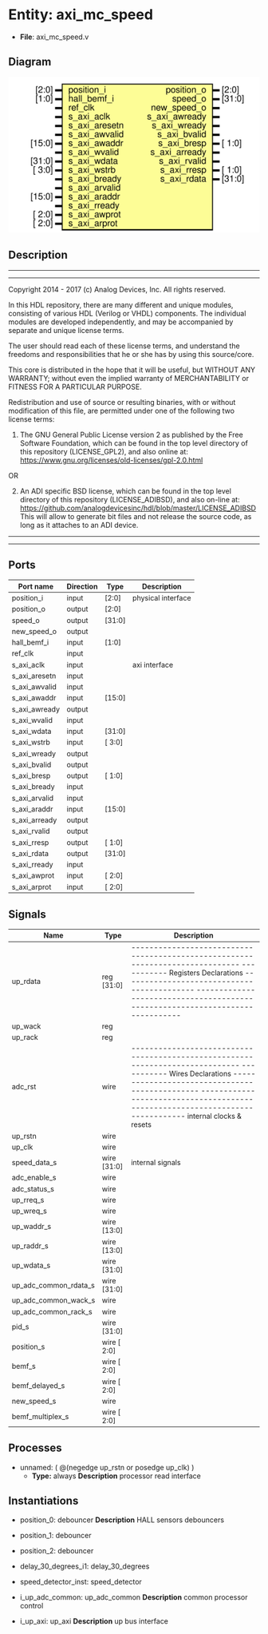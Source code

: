# Entity: axi_mc_speed

- **File**: axi_mc_speed.v
## Diagram

![Diagram](axi_mc_speed.svg "Diagram")
## Description

 ***************************************************************************
 ***************************************************************************
 Copyright 2014 - 2017 (c) Analog Devices, Inc. All rights reserved.

 In this HDL repository, there are many different and unique modules, consisting
 of various HDL (Verilog or VHDL) components. The individual modules are
 developed independently, and may be accompanied by separate and unique license
 terms.

 The user should read each of these license terms, and understand the
 freedoms and responsibilities that he or she has by using this source/core.

 This core is distributed in the hope that it will be useful, but WITHOUT ANY
 WARRANTY; without even the implied warranty of MERCHANTABILITY or FITNESS FOR
 A PARTICULAR PURPOSE.

 Redistribution and use of source or resulting binaries, with or without modification
 of this file, are permitted under one of the following two license terms:

   1. The GNU General Public License version 2 as published by the
      Free Software Foundation, which can be found in the top level directory
      of this repository (LICENSE_GPL2), and also online at:
      <https://www.gnu.org/licenses/old-licenses/gpl-2.0.html>

 OR

   2. An ADI specific BSD license, which can be found in the top level directory
      of this repository (LICENSE_ADIBSD), and also on-line at:
      https://github.com/analogdevicesinc/hdl/blob/master/LICENSE_ADIBSD
      This will allow to generate bit files and not release the source code,
      as long as it attaches to an ADI device.

 ***************************************************************************
 ***************************************************************************

## Ports

| Port name     | Direction | Type   | Description         |
| ------------- | --------- | ------ | ------------------- |
| position_i    | input     | [2:0]  |  physical interface |
| position_o    | output    | [2:0]  |                     |
| speed_o       | output    | [31:0] |                     |
| new_speed_o   | output    |        |                     |
| hall_bemf_i   | input     | [1:0]  |                     |
| ref_clk       | input     |        |                     |
| s_axi_aclk    | input     |        |  axi interface      |
| s_axi_aresetn | input     |        |                     |
| s_axi_awvalid | input     |        |                     |
| s_axi_awaddr  | input     | [15:0] |                     |
| s_axi_awready | output    |        |                     |
| s_axi_wvalid  | input     |        |                     |
| s_axi_wdata   | input     | [31:0] |                     |
| s_axi_wstrb   | input     | [ 3:0] |                     |
| s_axi_wready  | output    |        |                     |
| s_axi_bvalid  | output    |        |                     |
| s_axi_bresp   | output    | [ 1:0] |                     |
| s_axi_bready  | input     |        |                     |
| s_axi_arvalid | input     |        |                     |
| s_axi_araddr  | input     | [15:0] |                     |
| s_axi_arready | output    |        |                     |
| s_axi_rvalid  | output    |        |                     |
| s_axi_rresp   | output    | [ 1:0] |                     |
| s_axi_rdata   | output    | [31:0] |                     |
| s_axi_rready  | input     |        |                     |
| s_axi_awprot  | input     | [ 2:0] |                     |
| s_axi_arprot  | input     | [ 2:0] |                     |
## Signals

| Name                  | Type           | Description                                                                                                                                                                                                                                                             |
| --------------------- | -------------- | ----------------------------------------------------------------------------------------------------------------------------------------------------------------------------------------------------------------------------------------------------------------------- |
| up_rdata              | reg     [31:0] | ------------------------------------------------------------------------------ ----------- Registers Declarations ------------------------------------------- ------------------------------------------------------------------------------                            |
| up_wack               | reg            |                                                                                                                                                                                                                                                                         |
| up_rack               | reg            |                                                                                                                                                                                                                                                                         |
| adc_rst               | wire           | ------------------------------------------------------------------------------ ----------- Wires Declarations ----------------------------------------------- ------------------------------------------------------------------------------  internal clocks & resets  |
| up_rstn               | wire           |                                                                                                                                                                                                                                                                         |
| up_clk                | wire           |                                                                                                                                                                                                                                                                         |
| speed_data_s          | wire [31:0]    |  internal signals                                                                                                                                                                                                                                                       |
| adc_enable_s          | wire           |                                                                                                                                                                                                                                                                         |
| adc_status_s          | wire           |                                                                                                                                                                                                                                                                         |
| up_rreq_s             | wire           |                                                                                                                                                                                                                                                                         |
| up_wreq_s             | wire           |                                                                                                                                                                                                                                                                         |
| up_waddr_s            | wire [13:0]    |                                                                                                                                                                                                                                                                         |
| up_raddr_s            | wire [13:0]    |                                                                                                                                                                                                                                                                         |
| up_wdata_s            | wire [31:0]    |                                                                                                                                                                                                                                                                         |
| up_adc_common_rdata_s | wire [31:0]    |                                                                                                                                                                                                                                                                         |
| up_adc_common_wack_s  | wire           |                                                                                                                                                                                                                                                                         |
| up_adc_common_rack_s  | wire           |                                                                                                                                                                                                                                                                         |
| pid_s                 | wire [31:0]    |                                                                                                                                                                                                                                                                         |
| position_s            | wire [ 2:0]    |                                                                                                                                                                                                                                                                         |
| bemf_s                | wire [ 2:0]    |                                                                                                                                                                                                                                                                         |
| bemf_delayed_s        | wire [ 2:0]    |                                                                                                                                                                                                                                                                         |
| new_speed_s           | wire           |                                                                                                                                                                                                                                                                         |
| bemf_multiplex_s      | wire [ 2:0]    |                                                                                                                                                                                                                                                                         |
## Processes
- unnamed: ( @(negedge up_rstn or posedge up_clk) )
  - **Type:** always
**Description**
 processor read interface 
## Instantiations

- position_0: debouncer
**Description**
 HALL sensors debouncers

- position_1: debouncer
- position_2: debouncer
- delay_30_degrees_i1: delay_30_degrees
- speed_detector_inst: speed_detector
- i_up_adc_common: up_adc_common
**Description**
 common processor control

- i_up_axi: up_axi
**Description**
 up bus interface

